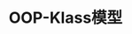 ---
title: OOP-Klass模型
icon: fab fa-markdown
order: 3
category:
  - Java
tag:
  - jvm
editLink: false
---